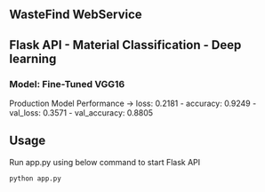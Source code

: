 ## WasteFind WebService

## Flask API - Material Classification - Deep learning

### Model: Fine-Tuned VGG16

Production Model Performance -> loss: 0.2181 - accuracy: 0.9249 - val_loss: 0.3571 - val_accuracy: 0.8805

## Usage

Run app.py using below command to start Flask API

```
python app.py
```
